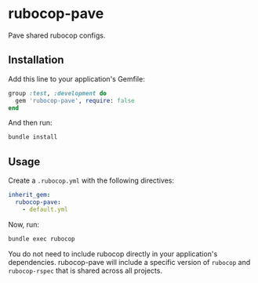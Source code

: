 # rubocop-pave

Pave shared rubocop configs.

## Installation

Add this line to your application's Gemfile:

```ruby
group :test, :development do
  gem 'rubocop-pave', require: false
end
```

And then run:

```bash
bundle install
```

## Usage

Create a `.rubocop.yml` with the following directives:

```yaml
inherit_gem:
  rubocop-pave:
    - default.yml
```

Now, run:

```bash
bundle exec rubocop
```

You do not need to include rubocop directly in your application's dependencies. rubocop-pave will include a specific version of `rubocop` and `rubocop-rspec` that is shared across all projects.
